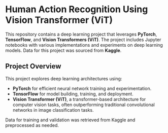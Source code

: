 # Human Action Recognition Using Vision Transformer (ViT)

This repository contains a deep learning project that leverages **PyTorch**, **TensorFlow**, and **Vision Transformers (ViT)**. The project includes Jupyter notebooks with various implementations and experiments on deep learning models. Data for this project was sourced from **Kaggle**.

## Project Overview

This project explores deep learning architectures using:
- **PyTorch** for efficient neural network training and experimentation.
- **TensorFlow** for model building, training, and deployment.
- **Vision Transformer (ViT)**, a transformer-based architecture for computer vision tasks, often outperforming traditional convolutional networks in image classification tasks.

Data for training and validation was retrieved from Kaggle and preprocessed as needed.
